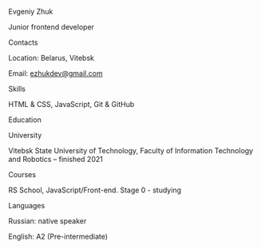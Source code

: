 Evgeniy Zhuk

Junior frontend developer

Contacts

Location: Belarus, Vitebsk

Email: ezhukdev@gmail.com

Skills

HTML & CSS, JavaScript, Git & GitHub

Education

University

Vitebsk State University of Technology, Faculty of Information Technology and Robotics – finished 2021

Courses

RS School, JavaScript/Front-end. Stage 0 - studying

Languages

Russian: native speaker

English: A2 (Pre-intermediate)
